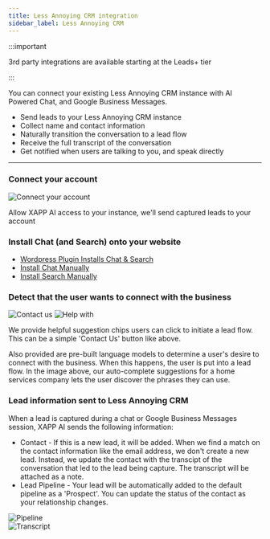 ```yaml
---
title: Less Annoying CRM integration
sidebar_label: Less Annoying CRM
---
```


:::important

3rd party integrations are available starting at the Leads+ tier

:::

You can connect your existing Less Annoying CRM instance with AI Powered Chat, and Google Business Messages.

- Send leads to your Less Annoying CRM instance
- Collect name and contact information
- Naturally transition the conversation to a lead flow
- Receive the full transcript of the conversation
- Get notified when users are talking to you, and speak directly

---

### Connect your account

<div style={{width: '40%'}}>

![Connect your account](../../static/img/integrations/lacrm/oauth.png)

</div>

Allow XAPP AI access to your instance, we'll send captured leads to your account

### Install Chat (and Search) onto your website

- [Wordpress Plugin Installs Chat & Search](/help/install/wordpress)
- [Install Chat Manually](/help/install/javascript)
- [Install Search Manually](/help/channels/intelligent-search)

### Detect that the user wants to connect with the business

<div style={{width: '40%'}}>

![Contact us](../../static/img/integrations/lacrm/contact-us.png)
![Help with](../../static/img/integrations/lacrm/help-with.png)

</div>

We provide helpful suggestion chips users can click to initiate a lead flow. This can be a simple 'Contact Us' button like above.

Also provided are pre-built language models to determine a user's desire to connect with the business. When this happens, the user is put into a lead flow. In the image above, our auto-complete suggestions for a home services company lets the user discover the phrases they can use.

### Lead information sent to Less Annoying CRM

When a lead is captured during a chat or Google Business Messages session, XAPP AI sends the following information:

- Contact - If this is a new lead, it will be added. When we find a match on the contact information like the email address, we don't create a new lead. Instead, we update the contact with the transcipt of the conversation that led to the lead being capture. The transcript will be attached as a note.
- Lead Pipeline - Your lead will be automatically added to the default pipeline as a 'Prospect'. You can update the status of the contact as your relationship changes.

<div style={{width: '40%'}}>

![Pipeline](../../static/img/integrations/lacrm/prospect.png)  
![Transcript](../../static/img/integrations/lacrm/transcript.png)

</div>
